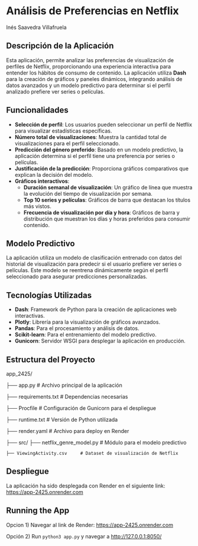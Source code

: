 # Análisis de Preferencias en Netflix

Inés Saavedra Villafruela

## Descripción de la Aplicación

Esta aplicación, permite analizar las preferencias de visualización de perfiles de Netflix, proporcionando una experiencia interactiva para entender los hábitos de consumo de contenido. La aplicación utiliza **Dash** para la creación de gráficos y paneles dinámicos, integrando análisis de datos avanzados y un modelo predictivo para determinar si el perfil analizado prefiere ver series o películas.

## Funcionalidades

- **Selección de perfil**: Los usuarios pueden seleccionar un perfil de Netflix para visualizar estadísticas específicas.
- **Número total de visualizaciones**: Muestra la cantidad total de visualizaciones para el perfil seleccionado.
- **Predicción del género preferido**: Basado en un modelo predictivo, la aplicación determina si el perfil tiene una preferencia por series o películas.
- **Justificación de la predicción**: Proporciona gráficos comparativos que explican la decisión del modelo.
- **Gráficos interactivos**:
  - **Duración semanal de visualización**: Un gráfico de línea que muestra la evolución del tiempo de visualización por semana.
  - **Top 10 series y películas**: Gráficos de barra que destacan los títulos más vistos.
  - **Frecuencia de visualización por día y hora**: Gráficos de barra y distribución que muestran los días y horas preferidos para consumir contenido.

## Modelo Predictivo

La aplicación utiliza un modelo de clasificación entrenado con datos del historial de visualización para predecir si el usuario prefiere ver series o películas. Este modelo se reentrena dinámicamente según el perfil seleccionado para asegurar predicciones personalizadas.

## Tecnologías Utilizadas

- **Dash**: Framework de Python para la creación de aplicaciones web interactivas.
- **Plotly**: Librería para la visualización de gráficos avanzados.
- **Pandas**: Para el procesamiento y análisis de datos.
- **Scikit-learn**: Para el entrenamiento del modelo predictivo.
- **Gunicorn**: Servidor WSGI para desplegar la aplicación en producción.

## Estructura del Proyecto

app_2425/


├── app.py                  # Archivo principal de la aplicación

├── requirements.txt        # Dependencias necesarias

├── Procfile                # Configuración de Gunicorn para el despliegue

├── runtime.txt             # Versión de Python utilizada

├── render.yaml             # Archivo para deploy en Render

├── src/
    ├── netflix_genre_model.py  # Módulo para el modelo predictivo
    
    ├── ViewingActivity.csv     # Dataset de visualización de Netflix

## Despliegue 

La aplicación ha sido desplegada con Render en el siguiente link: https://app-2425.onrender.com

## Running the App

Opcion 1) Navegar al link de Render: https://app-2425.onrender.com

Opción 2) Run `python3 app.py` y navegar a http://127.0.0.1:8050/
